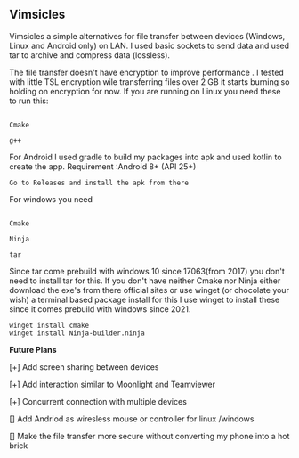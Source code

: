 ## Vimsicles

Vimsicles a simple alternatives for file transfer between devices (Windows, Linux and Android only) on LAN.
I used basic sockets to send data and used tar to archive and compress data (lossless).


The file transfer doesn't have encryption to improve performance .
I tested with little TSL encryption wile transferring files over 2 GB it starts burning so holding on encryption for now.
If you are running on Linux you need these to run this:


````

Cmake

g++
````



For Android
I used gradle to build my packages into apk and used kotlin to create the app.
Requirement :Android 8+ (API 25+)


``
Go to Releases and install the apk from there
``

For windows you need 


````

Cmake

Ninja

tar
````

Since tar come prebuild with windows 10 since 17063(from 2017) you don't need to install tar for this.
If you don't have neither Cmake nor Ninja either download the exe's from there official sites 
or use winget (or chocolate your wish) a terminal based package install for this I use winget to install these since it comes  prebuild with windows since 2021.




```
winget install cmake 
winget install Ninja-builder.ninja

```




**Future Plans**

[+] Add screen sharing between devices

[+] Add interaction similar to Moonlight and Teamviewer 

[+] Concurrent connection with multiple devices

[] Add Andriod as wiresless mouse or controller for linux /windows

[] Make the file transfer more secure without converting my phone into a hot brick

